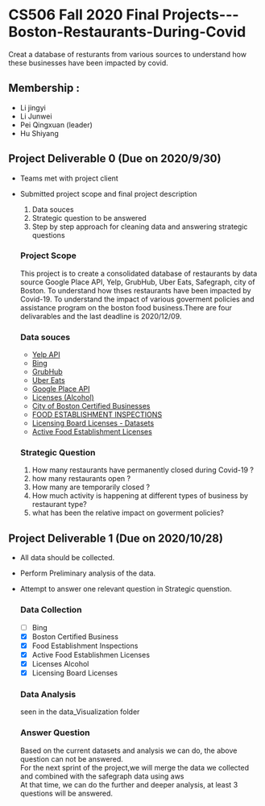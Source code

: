 # CS506 Fall 2020 Final Projects--- Boston-Restaurants-During-Covid
Creat a database of resturants from various sources to understand how these businesses have been impacted by covid.

## Membership :
  - Li jingyi
  - Li Junwei
  - Pei Qingxuan (leader)
  - Hu Shiyang

## Project Deliverable 0 (Due on 2020/9/30)
  - Teams met with project client
  - Submitted project scope and  final project description
    1. Data souces
    2. Strategic question to be answered
    3. Step by step approach for cleaning data and answering strategic questions

    ### Project Scope
      This project is to create a consolidated database of restaurants by data source Google Place API, Yelp, GrubHub, Uber Eats, Safegraph, city of Boston. To understand how thses restaurants have been impacted by Covid-19. To understand the impact of various goverment policies and assistance program on the boston food business.There are four delivarables and the last deadline is 2020/12/09. 

    ### Data souces
      - [Yelp API ](https://www.yelp.com/developers/documentation/v3/event)
      - [Bing](https://azure.microsoft.com/en-us/services/cognitive-services/bing-web-search-api/)
      - [GrubHub](https://stevesie.com/apps/grubhub-api) 
      - [Uber Eats](https://www.ubereats.com/)
      -   [Google Place API](https://developers.google.com/places/web-service/details)
      - [Licenses (Alcohol)](https://data.boston.gov/dataset/liquor-licenses)
      - [City of Boston Certified Businesses](https://data.boston.gov/dataset/certified-business-directory/resource/3fc08ca2-9baf-4d77-b03a-aaed1cc936ed)
      - [FOOD ESTABLISHMENT INSPECTIONS](https://data.boston.gov/dataset/food-establishment-inspections)
      - [Licensing Board Licenses - Datasets](https://data.boston.gov/dataset/licensing-board-licenses)
      - [Active Food Establishment Licenses](https://data.boston.gov/dataset/active-food-establishment-licenses)
      
      
    ### Strategic Question
      1. How many restaurants have permanently closed during Covid-19 ?
      2. how many restaurants open ?
      3. How many are temporarily closed ? 
      4. How much activity is happening at different types of business by restaurant type?
      5.  what has been the relative impact on goverment policies?

## Project Deliverable 1  (Due on 2020/10/28)
  - All data should be collected.
  - Perform Preliminary analysis of the data.
  - Attempt to answer one relevant question in Strategic quenstion. 

    ### Data Collection   
    - [ ] Bing
    - [X] Boston Certified Business 
    - [X] Food Establishment Inspections
    - [X] Active Food Establishmen Licenses
    - [X] Licenses Alcohol 
    - [X] Licensing Board Licenses

    ### Data Analysis 
    seen in the data_Visualization folder
    ### Answer Question
    Based on the current datasets and analysis we can do, the above question can not be answered.<br>
    For the next sprint of the project,we will merge the data we collected and combined with the safegraph data using aws<br>
    At that time, we can do the further and deeper analysis, at least 3 questions will be answered.
